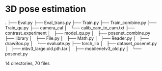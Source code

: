 # 3D pose estimation
 
.
├── Eval.py
├── Eval_trans.py
├── Train.py
├── Train_combine.py
├── Train_qu.py
├── camera_cal
│   └── calib_cam_to_cam.txt
├── contrast_experiment
│   ├── model_qu.py
│   ├── posenet_combine.py
├── library
│   ├── File.py
│   ├── Math.py
│   ├── Reader.py
│   ├── drawBox.py
│   └── evaluate.py
├── torch_lib
│   ├── dataset_posenet.py
│   ├── mbv3_large.old.pth.tar
│   ├── mobilenetv3_old.py
│   └── posenet.py

14 directories, 70 files
